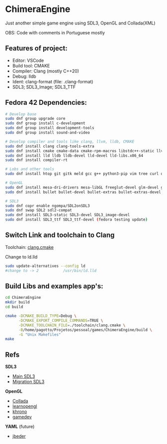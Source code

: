# ChimeraEngine

Just another simple game engine using SDL3, OpenGL and Collada(XML)<p>
OBS: Code with comments in Portuguese mostly

## Features of project:
- Editor: VSCode
- Build tool: CMAKE
- Compiler: Clang (mostly C++20)
- Debug: lldb
- Ident: clang-format (file: .clang-format)
- SDL3; SDL3_Image; SDL3_TTF

## Fedora 42 Dependencies:
```bash
# Develop base
sudo dnf group upgrade core
sudo dnf group install c-development
sudo dnf group install development-tools
sudo dnf group install sound-and-video

# Develop compiler and tools like clang, llvm, lldb, CMAKE
sudo dnf install clang clang-tools-extra
sudo dnf install cmake cmake-data cmake-rpm-macros libstdc++-static llvm-static llvm-devel llvm-test autoconf automake
sudo dnf install lld lldb lldb-devel lld-devel lld-libs.x86_64
sudo dnf install compiler-rt

# Lobs and other tools
sudo dnf install htop git gitk meld gcc g++ python3-pip vim tree curl openssh-server tinyxml2 tinyxml2-devel libyaml libyaml-devel yaml-cpp yaml-cpp-devel pugixml-devel jsoncpp

# OpenGL
sudo dnf install mesa-dri-drivers mesa-libGL freeglut-devel glm-devel glew glew-devel libGLEW
sudo dnf install bullet bullet-devel bullet-extras bullet-extras-devel

# SDL3
sudo dnf copr enable ngompa/SDL2onSDL3
sudo dnf swap SDL2 sdl2-compat
sudo dnf install SDL3-static SDL3-devel SDL3_image-devel
sudo dnf install SDL3_ttf SDL3_ttf-devel (fedora testing update)
```

## Switch Link and toolchain to Clang
Toolchain: [clang.cmake](./toolchain/clang.cmake)<p>
Change to ld.lld
```bash
sudo update-alternatives --config ld
#change to -> 2           /usr/bin/ld.lld
```

## Build Libs and examples app's:
```bash
cd ChimeraEngine
mkdir build
cd build

cmake -DCMAKE_BUILD_TYPE=Debug \
      -DCMAKE_EXPORT_COMPILE_COMMANDS=TRUE \
      -DCMAKE_TOOLCHAIN_FILE=./toolchain/clang.cmake \
      -B/home/pagotto/Projetos/pessoal/games/ChimeraEngine/build \
      -G "Unix Makefiles"
make
```




## Refs
<b>SDL3</b>
- [Main SDL3](https://wiki.libsdl.org/SDL3/FrontPage)
- [Migration SDL3](https://wiki.libsdl.org/SDL3/README-migration)

<b>OpenGL</b>
- [Collada](https://www.khronos.org/collada/)
- [learnopengl​](https://learnopengl.com/Introduction)
- [khrono](https://www.khronos.org/opengl/wiki/Example_Code)
- [gamedev](https://www.gamedev.com/)

<b>YAML</b> (future)
 - [jbeder](https://github.com/jbeder/yaml-cpp/wiki/How-To-Emit-YAML)
